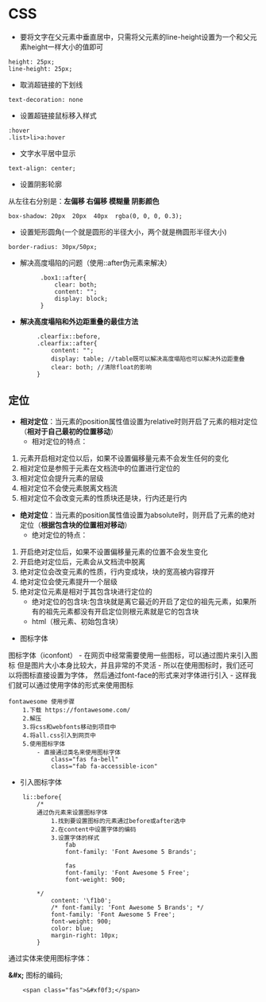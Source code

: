 # CSS
- 要将文字在父元素中垂直居中，只需将父元素的line-height设置为一个和父元素height一样大小的值即可
```
height: 25px;
line-height: 25px;
```
- 取消超链接的下划线
```
text-decoration: none
```
- 设置超链接鼠标移入样式
```
:hover
.list>li>a:hover
```
- 文字水平居中显示
```
text-align: center;
```
- 设置阴影轮廓

从左往右分别是：**左偏移 右偏移 模糊量   阴影颜色**
```
box-shadow: 20px  20px  40px  rgba(0, 0, 0, 0.3);
```
- 设置矩形圆角(一个就是圆形的半径大小，两个就是椭圆形半径大小)
```
border-radius: 30px/50px;
```
- 解决高度塌陷的问题（使用::after伪元素来解决）
```
         .box1::after{
             clear: both;
             content: "";
             display: block;
         }
```
- **解决高度塌陷和外边距重叠的最佳方法**
```
        .clearfix::before,
        .clearfix::after{
            content: "";
            display: table; //table既可以解决高度塌陷也可以解决外边距重叠
            clear: both; //清除float的影响
        }
```
## 定位
- **相对定位**：当元素的position属性值设置为relative时则开启了元素的相对定位（**相对于自己最初的位置移动**）
   - 相对定位的特点：
1. 元素开启相对定位以后，如果不设置偏移量元素不会发生任何的变化
2. 相对定位是参照于元素在文档流中的位置进行定位的
3. 相对定位会提升元素的层级
4. 相对定位不会使元素脱离文档流
5. 相对定位不会改变元素的性质块还是块，行内还是行内 

- **绝对定位**：当元素的position属性值设置为absolute时，则开启了元素的绝对定位（**根据包含块的位置相对移动**）
    - 绝对定位的特点：
1. 开启绝对定位后，如果不设置偏移量元素的位置不会发生变化
2. 开启绝对定位后，元素会从文档流中脱离
3. 绝对定位会改变元素的性质，行内变成块，块的宽高被内容撑开
4. 绝对定位会使元素提升一个层级
5. 绝对定位元素是相对于其包含块进行定位的
    - 绝对定位的包含块:包含块就是离它最近的开启了定位的祖先元素，如果所有的祖先元素都没有开启定位则根元素就是它的包含块
    - html（根元素、初始包含块）

- 图标字体

图标字体（iconfont）
            - 在网页中经常需要使用一些图标，可以通过图片来引入图标
                但是图片大小本身比较大，并且非常的不灵活
            - 所以在使用图标时，我们还可以将图标直接设置为字体，
                然后通过font-face的形式来对字体进行引入
            - 这样我们就可以通过使用字体的形式来使用图标

    fontawesome 使用步骤
        1.下载 https://fontawesome.com/
        2.解压
        3.将css和webfonts移动到项目中
        4.将all.css引入到网页中
        5.使用图标字体
            - 直接通过类名来使用图标字体
                class="fas fa-bell"
                class="fab fa-accessible-icon"
- 引入图标字体
```
    li::before{
        /* 
        通过伪元素来设置图标字体
            1.找到要设置图标的元素通过before或after选中
            2.在content中设置字体的编码
            3.设置字体的样式
                fab
                font-family: 'Font Awesome 5 Brands';

                fas
                font-family: 'Font Awesome 5 Free';
                font-weight: 900; 

        */
            content: '\f1b0';
            /* font-family: 'Font Awesome 5 Brands'; */
            font-family: 'Font Awesome 5 Free';
            font-weight: 900; 
            color: blue;
            margin-right: 10px;
        }
```
通过实体来使用图标字体：
    
**&#x;** 图标的编码;
```      
    <span class="fas">&#xf0f3;</span>
```

